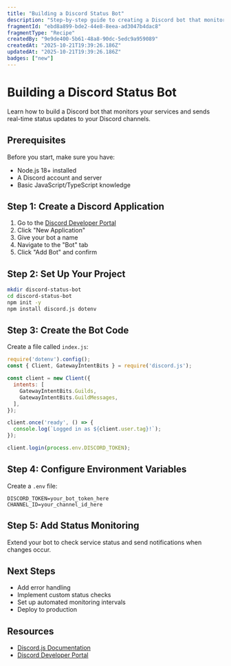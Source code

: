 ```yaml
---
title: "Building a Discord Status Bot"
description: "Step-by-step guide to creating a Discord bot that monitors service status and sends notifications"
fragmentId: "ebd8a899-bde2-44e8-8eea-ad3047b4dac8"
fragmentType: "Recipe"
createdBy: "9e9de400-5b61-48a8-90dc-5edc9a959089"
createdAt: "2025-10-21T19:39:26.186Z"
updatedAt: "2025-10-21T19:39:26.186Z"
badges: ["new"]
---
```


# Building a Discord Status Bot

Learn how to build a Discord bot that monitors your services and sends real-time status updates to your Discord channels.

## Prerequisites

Before you start, make sure you have:
- Node.js 18+ installed
- A Discord account and server
- Basic JavaScript/TypeScript knowledge

## Step 1: Create a Discord Application

1. Go to the [Discord Developer Portal](https://discord.com/developers/applications)
2. Click "New Application"
3. Give your bot a name
4. Navigate to the "Bot" tab
5. Click "Add Bot" and confirm

## Step 2: Set Up Your Project

```bash
mkdir discord-status-bot
cd discord-status-bot
npm init -y
npm install discord.js dotenv
```

## Step 3: Create the Bot Code

Create a file called `index.js`:

```javascript
require('dotenv').config();
const { Client, GatewayIntentBits } = require('discord.js');

const client = new Client({
  intents: [
    GatewayIntentBits.Guilds,
    GatewayIntentBits.GuildMessages,
  ],
});

client.once('ready', () => {
  console.log(`Logged in as ${client.user.tag}!`);
});

client.login(process.env.DISCORD_TOKEN);
```

## Step 4: Configure Environment Variables

Create a `.env` file:

```
DISCORD_TOKEN=your_bot_token_here
CHANNEL_ID=your_channel_id_here
```

## Step 5: Add Status Monitoring

Extend your bot to check service status and send notifications when changes occur.

## Next Steps

- Add error handling
- Implement custom status checks
- Set up automated monitoring intervals
- Deploy to production

## Resources

- [Discord.js Documentation](https://discord.js.org/)
- [Discord Developer Portal](https://discord.com/developers/docs)
